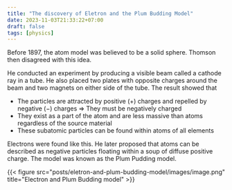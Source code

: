 ```yaml
---
title: "The discovery of Eletron and the Plum Budding Model"
date: 2023-11-03T21:33:22+07:00
draft: false
tags: [physics]
---
```


Before 1897, the atom model was believed to be a solid sphere. Thomson then disagreed with this idea.

He conducted an experiment by producing a visible beam called a cathode ray in a tube. He also placed two plates with opposite charges around the beam and two magnets on either side of the tube. The result showed that

- The particles are attracted by positive (+) charges and repelled by negative (−) charges ⇒ They must be negatively charged
- They exist as a part of the atom and are less massive than atoms regardless of the source material
- These subatomic particles can be found within atoms of all elements

Electrons were found like this. He later proposed that atoms can be described as negative particles floating within a soup of diffuse positive charge. The model was known as the Plum Pudding model.

{{< figure src="posts/eletron-and-plum-budding-model/images/image.png" title="Electron and Plum Budding model" >}}